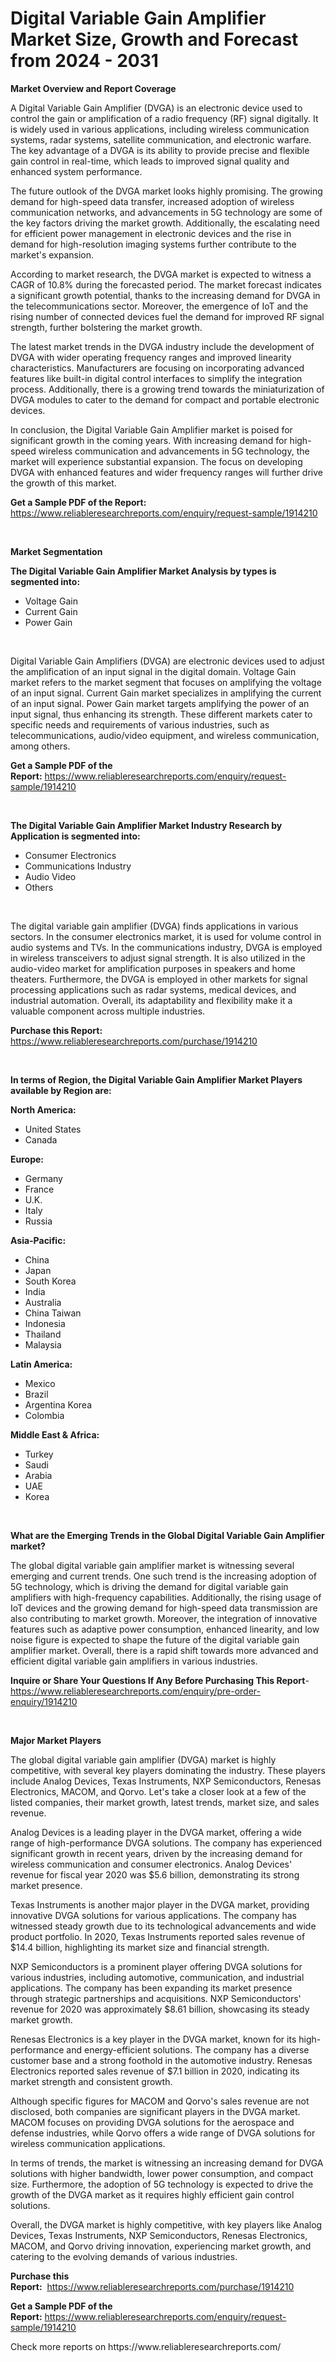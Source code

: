 <p><h1>Digital Variable Gain Amplifier Market Size, Growth and Forecast from 2024 - 2031</h1></p><p><strong>Market Overview and Report Coverage</strong></p>
<p><p>A Digital Variable Gain Amplifier (DVGA) is an electronic device used to control the gain or amplification of a radio frequency (RF) signal digitally. It is widely used in various applications, including wireless communication systems, radar systems, satellite communication, and electronic warfare. The key advantage of a DVGA is its ability to provide precise and flexible gain control in real-time, which leads to improved signal quality and enhanced system performance.</p><p>The future outlook of the DVGA market looks highly promising. The growing demand for high-speed data transfer, increased adoption of wireless communication networks, and advancements in 5G technology are some of the key factors driving the market growth. Additionally, the escalating need for efficient power management in electronic devices and the rise in demand for high-resolution imaging systems further contribute to the market's expansion.</p><p>According to market research, the DVGA market is expected to witness a CAGR of 10.8% during the forecasted period. The market forecast indicates a significant growth potential, thanks to the increasing demand for DVGA in the telecommunications sector. Moreover, the emergence of IoT and the rising number of connected devices fuel the demand for improved RF signal strength, further bolstering the market growth.</p><p>The latest market trends in the DVGA industry include the development of DVGA with wider operating frequency ranges and improved linearity characteristics. Manufacturers are focusing on incorporating advanced features like built-in digital control interfaces to simplify the integration process. Additionally, there is a growing trend towards the miniaturization of DVGA modules to cater to the demand for compact and portable electronic devices.</p><p>In conclusion, the Digital Variable Gain Amplifier market is poised for significant growth in the coming years. With increasing demand for high-speed wireless communication and advancements in 5G technology, the market will experience substantial expansion. The focus on developing DVGA with enhanced features and wider frequency ranges will further drive the growth of this market.</p></p>
<p><strong>Get a Sample PDF of the Report:</strong> <a href="https://www.reliableresearchreports.com/enquiry/request-sample/1914210">https://www.reliableresearchreports.com/enquiry/request-sample/1914210</a></p>
<p>&nbsp;</p>
<p><strong>Market Segmentation</strong></p>
<p><strong>The Digital Variable Gain Amplifier Market Analysis by types is segmented into:</strong></p>
<p><ul><li>Voltage Gain</li><li>Current Gain</li><li>Power Gain</li></ul></p>
<p>&nbsp;</p>
<p><p>Digital Variable Gain Amplifiers (DVGA) are electronic devices used to adjust the amplification of an input signal in the digital domain. Voltage Gain market refers to the market segment that focuses on amplifying the voltage of an input signal. Current Gain market specializes in amplifying the current of an input signal. Power Gain market targets amplifying the power of an input signal, thus enhancing its strength. These different markets cater to specific needs and requirements of various industries, such as telecommunications, audio/video equipment, and wireless communication, among others.</p></p>
<p><strong>Get a Sample PDF of the Report:</strong>&nbsp;<a href="https://www.reliableresearchreports.com/enquiry/request-sample/1914210">https://www.reliableresearchreports.com/enquiry/request-sample/1914210</a></p>
<p>&nbsp;</p>
<p><strong>The Digital Variable Gain Amplifier Market Industry Research by Application is segmented into:</strong></p>
<p><ul><li>Consumer Electronics</li><li>Communications Industry</li><li>Audio Video</li><li>Others</li></ul></p>
<p>&nbsp;</p>
<p><p>The digital variable gain amplifier (DVGA) finds applications in various sectors. In the consumer electronics market, it is used for volume control in audio systems and TVs. In the communications industry, DVGA is employed in wireless transceivers to adjust signal strength. It is also utilized in the audio-video market for amplification purposes in speakers and home theaters. Furthermore, the DVGA is employed in other markets for signal processing applications such as radar systems, medical devices, and industrial automation. Overall, its adaptability and flexibility make it a valuable component across multiple industries.</p></p>
<p><strong>Purchase this Report:</strong>&nbsp; <a href="https://www.reliableresearchreports.com/purchase/1914210">https://www.reliableresearchreports.com/purchase/1914210</a></p>
<p>&nbsp;</p>
<p><strong>In terms of Region, the Digital Variable Gain Amplifier Market Players available by Region are:</strong></p>
<p>
    <p> <strong> North America: </strong>
        <ul>
            <li>United States</li>
            <li>Canada</li>
        </ul>
        </p> 
    <p> <strong> Europe: </strong>
        <ul>
            <li>Germany</li>
            <li>France</li>
            <li>U.K.</li>
            <li>Italy</li>
            <li>Russia</li>
        </ul>
        </p> 
    <p> <strong> Asia-Pacific: </strong>
        <ul>
            <li>China</li>
            <li>Japan</li>
            <li>South Korea</li>
            <li>India</li>
            <li>Australia</li>
            <li>China Taiwan</li>
            <li>Indonesia</li>
            <li>Thailand</li>
            <li>Malaysia</li>
        </ul>
        </p> 
    <p> <strong> Latin America: </strong>
        <ul>
            <li>Mexico</li>
            <li>Brazil</li>
            <li>Argentina Korea</li>
            <li>Colombia</li>
        </ul>
        </p> 
    <p> <strong> Middle East & Africa: </strong>
        <ul>
            <li>Turkey</li>
            <li>Saudi</li>
            <li>Arabia</li>
            <li>UAE</li>
            <li>Korea</li>
        </ul>
    </p>
    </p>
<p>&nbsp;</p>
<p><strong>What are the Emerging Trends in the Global Digital Variable Gain Amplifier market?</strong></p>
<p><p>The global digital variable gain amplifier market is witnessing several emerging and current trends. One such trend is the increasing adoption of 5G technology, which is driving the demand for digital variable gain amplifiers with high-frequency capabilities. Additionally, the rising usage of IoT devices and the growing demand for high-speed data transmission are also contributing to market growth. Moreover, the integration of innovative features such as adaptive power consumption, enhanced linearity, and low noise figure is expected to shape the future of the digital variable gain amplifier market. Overall, there is a rapid shift towards more advanced and efficient digital variable gain amplifiers in various industries.</p></p>
<p><strong>Inquire or Share Your Questions If Any Before Purchasing This Report</strong>- <a href="https://www.reliableresearchreports.com/enquiry/pre-order-enquiry/1914210">https://www.reliableresearchreports.com/enquiry/pre-order-enquiry/1914210</a></p>
<p>&nbsp;</p>
<p><strong>Major Market Players</strong></p>
<p><p>The global digital variable gain amplifier (DVGA) market is highly competitive, with several key players dominating the industry. These players include Analog Devices, Texas Instruments, NXP Semiconductors, Renesas Electronics, MACOM, and Qorvo. Let's take a closer look at a few of the listed companies, their market growth, latest trends, market size, and sales revenue.</p><p>Analog Devices is a leading player in the DVGA market, offering a wide range of high-performance DVGA solutions. The company has experienced significant growth in recent years, driven by the increasing demand for wireless communication and consumer electronics. Analog Devices' revenue for fiscal year 2020 was $5.6 billion, demonstrating its strong market presence.</p><p>Texas Instruments is another major player in the DVGA market, providing innovative DVGA solutions for various applications. The company has witnessed steady growth due to its technological advancements and wide product portfolio. In 2020, Texas Instruments reported sales revenue of $14.4 billion, highlighting its market size and financial strength.</p><p>NXP Semiconductors is a prominent player offering DVGA solutions for various industries, including automotive, communication, and industrial applications. The company has been expanding its market presence through strategic partnerships and acquisitions. NXP Semiconductors' revenue for 2020 was approximately $8.61 billion, showcasing its steady market growth.</p><p>Renesas Electronics is a key player in the DVGA market, known for its high-performance and energy-efficient solutions. The company has a diverse customer base and a strong foothold in the automotive industry. Renesas Electronics reported sales revenue of $7.1 billion in 2020, indicating its market strength and consistent growth.</p><p>Although specific figures for MACOM and Qorvo's sales revenue are not disclosed, both companies are significant players in the DVGA market. MACOM focuses on providing DVGA solutions for the aerospace and defense industries, while Qorvo offers a wide range of DVGA solutions for wireless communication applications.</p><p>In terms of trends, the market is witnessing an increasing demand for DVGA solutions with higher bandwidth, lower power consumption, and compact size. Furthermore, the adoption of 5G technology is expected to drive the growth of the DVGA market as it requires highly efficient gain control solutions.</p><p>Overall, the DVGA market is highly competitive, with key players like Analog Devices, Texas Instruments, NXP Semiconductors, Renesas Electronics, MACOM, and Qorvo driving innovation, experiencing market growth, and catering to the evolving demands of various industries.</p></p>
<p><strong>Purchase this Report:</strong>&nbsp;&nbsp;<a href="https://www.reliableresearchreports.com/purchase/1914210">https://www.reliableresearchreports.com/purchase/1914210</a></p>
<p></p>
<p><strong>Get a Sample PDF of the Report:</strong>&nbsp;<a href="https://www.reliableresearchreports.com/enquiry/request-sample/1914210">https://www.reliableresearchreports.com/enquiry/request-sample/1914210</a></p>
<p>Check more reports on https://www.reliableresearchreports.com/</p>